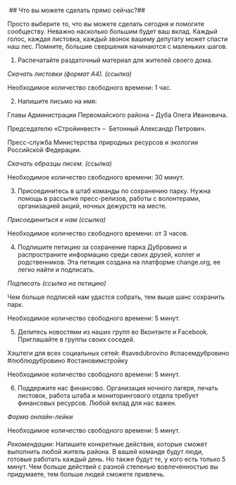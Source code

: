  ## Что вы можете сделать прямо сейчас?##

Просто выберите то, что вы можете сделать сегодня и помогите сообществу. Неважно насколько большим будет ваш вклад. Каждый голос, каждая листовка, каждый звонок вашему депутату может спасти наш лес. Помните, большие свершения начинаются с маленьких шагов.

1. Распечатайте раздаточный материал для жителей своего дома.

_Скачать листовки (формат А4). (ссылка)_

Необходимое количество свободного времени: 1 час.

2. Напишите письмо на имя:

Главы Администрации Первомайского района – Дуба Олега Ивановича.

Председателю «Cтройинвест» –  Бетонный Александр Петрович.

Пресс-служба Министерства природных ресурсов и экологии Российской Федерации.

_Скачать образцы писем. (ссылка)_

Необходимое количество свободного времени: 30 минут.

3. Присоединитесь в штаб команды по сохранению парку. Нужна помощь в рассылке пресс-релизов, работы с волонтерами, организацией акций, ночных дежурств на месте.

_Присоединиться к нам (ссылка)_

Необходимое количество свободного времени: от 3 часов.

4. Подпишите петицию за сохранение парка Дубровино и распространите информацию среди своих друзей, коллег и родственников. Эта петиция создана на платформе сhаngе.оrg, ее легко найти и подписать.

_Подписать (ссылка на петицию)_

Чем больше подписей нам удастся собрать, тем выше шанс сохранить парк.

Необходимое количество свободного времени: 5 минут.

5. Делитесь новостями из наших групп во Вконтакте и Facebook. Приглашайте в группы своих соседей.

Хэштеги для всех социальных сетей: #savedubrovino #спасемдубровино #люблюдубровино #остановимстройку

Необходимое количество свободного времени: 5 минут.

6. Поддержите нас финансово. Организация ночного лагеря, печать листовок, работа штаба и мониторингового отдела требует финансовых ресурсов. Любой вклад для нас важен.

_Форма онлайн-лейки_

Необходимое количество свободного времени: 5 минут.

_Рекомендации_: Напишите конкретные действия, которые сможет выполнить любой житель района. В вашей команде будут люди, готовые работать каждый день. Но также будут те, у кого есть только 5 минут. Чем больше действий с разной степенью вовлеченностью вы придумаете, тем больше людей сможете привлечь.
